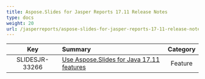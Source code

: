 ```yaml
---
title: Aspose.Slides for Jasper Reports 17.11 Release Notes
type: docs
weight: 20
url: /jasperreports/aspose-slides-for-jasper-reports-17-11-release-notes/
---
```


|**Key** |**Summary** |**Category** |
| :-: | :- | :-: |
|SLIDESJR-33266|[Use Aspose.Slides for Java 17.11 features](https://docs.aspose.com/display/slidesjava/Aspose.Slides+for+Java+17.11+Release+Notes)|Feature|


